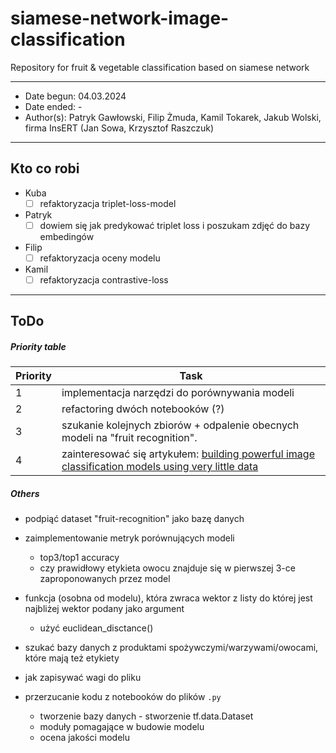 # siamese-network-image-classification
Repository for fruit &amp; vegetable classification based on siamese network

---
- Date begun: 04.03.2024
- Date ended: -
- Author(s): Patryk Gawłowski, Filip Żmuda, Kamil Tokarek, Jakub Wolski, firma InsERT (Jan Sowa, Krzysztof Raszczuk)
---
## Kto co robi
- Kuba
	- [ ] refaktoryzacja triplet-loss-model
- Patryk
  	- [ ] dowiem się jak predykować triplet loss i poszukam zdjęć do bazy embedingów
- Filip
  	- [ ] refaktoryzacja oceny modelu
- Kamil
  	- [ ] refaktoryzacja contrastive-loss
---
## ToDo
##### Priority table
| Priority | Task                                          |
| -------- | --------------------------------------------- |
| 1 | implementacja narzędzi do porównywania modeli |
| 2 | refactoring dwóch notebooków (?)              |
| 3 | szukanie kolejnych zbiorów + odpalenie obecnych modeli na "fruit recognition".|
| 4 | zainteresować się artykułem: [building powerful image classification models using very little data](https://blog.keras.io/building-powerful-image-classification-models-using-very-little-data.html) 

##### Others
- podpiąć dataset "fruit-recognition" jako bazę danych

- zaimplementowanie metryk porównujących modeli
	- top3/top1 accuracy
	- czy prawidłowy etykieta owocu znajduje się w pierwszej 3-ce zaproponowanych przez model

- funkcja (osobna od modelu), która zwraca wektor z listy do której jest najbliżej wektor podany jako argument
	- użyć euclidean_disctance()

- szukać bazy danych z produktami spożywczymi/warzywami/owocami, które mają też etykiety

- jak zapisywać wagi do pliku

- przerzucanie kodu z notebooków do plików `.py`
	- tworzenie bazy danych - stworzenie tf.data.Dataset
	- moduły pomagające w budowie modelu
	- ocena jakości modelu

